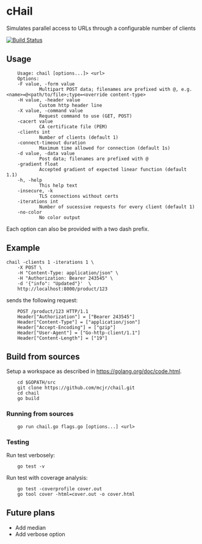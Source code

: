# cHail

Simulates parallel access to URLs through a configurable number of clients

[![Build Status](https://travis-ci.org/mcjr/chail.svg?branch=master)](https://travis-ci.org/mcjr/chail)

## Usage

        Usage: chail [options...]> <url>
        Options:
        -F value, -form value
                Multipart POST data; filenames are prefixed with @, e.g. <name>=@<path/to/file>;type=<override content-type>
        -H value, -header value
                Custom http header line
        -X value, -command value
                Request command to use (GET, POST)
        -cacert value
                CA certificate file (PEM)
        -clients int
                Number of clients (default 1)
        -connect-timeout duration
                Maximum time allowed for connection (default 1s)
        -d value, -data value
                Post data; filenames are prefixed with @
        -gradient float
                Accepted gradient of expected linear function (default 1.1)
        -h, -help
                This help text
        -insecure, -k
                TLS connections without certs
        -iterations int
                Number of sucessive requests for every client (default 1)
        -no-color
                No color output

Each option can also be provided with a two dash prefix.

## Example

    chail -clients 1 -iterations 1 \
        -X POST \
        -H "Content-Type: application/json" \
        -H "Authorization: Bearer 243545" \
        -d '{"info": "Updated"}'  \
        http://localhost:8000/product/123

sends the following request:

        POST /product/123 HTTP/1.1
        Header["Authorization"] = ["Bearer 243545"]
        Header["Content-Type"] = ["application/json"]
        Header["Accept-Encoding"] = ["gzip"]
        Header["User-Agent"] = ["Go-http-client/1.1"]
        Header["Content-Length"] = ["19"]

## Build from sources

Setup a workspace as described in https://golang.org/doc/code.html.

        cd $GOPATH/src
        git clone https://github.com/mcjr/chail.git
        cd chail
        go build

### Running from sources

        go run chail.go flags.go [options...] <url>

### Testing

Run test verbosely:

        go test -v 

Run test with coverage analysis:

        go test -coverprofile cover.out
        go tool cover -html=cover.out -o cover.html

## Future plans

* Add median
* Add verbose option